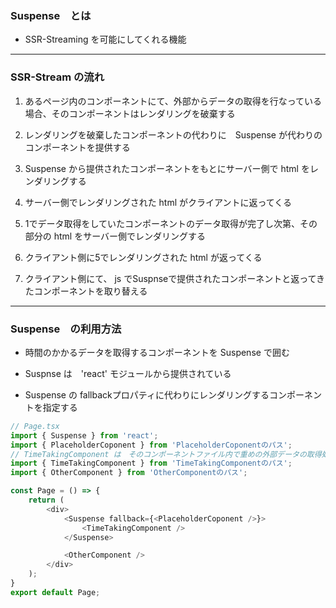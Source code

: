 ### Suspense　とは

- SSR-Streaming を可能にしてくれる機能

---

### SSR-Stream の流れ

1. あるページ内のコンポーネントにて、外部からデータの取得を行なっている場合、そのコンポーネントはレンダリングを破棄する

2. レンダリングを破棄したコンポーネントの代わりに　Suspense が代わりのコンポーネントを提供する

3. Suspense から提供されたコンポーネントをもとにサーバー側で html をレンダリングする

4. サーバー側でレンダリングされた html がクライアントに返ってくる

5. 1でデータ取得をしていたコンポーネントのデータ取得が完了し次第、その部分の html をサーバー側でレンダリングする

6. クライアント側に5でレンダリングされた html が返ってくる

7. クライアント側にて、 js でSuspnseで提供されたコンポーネントと返ってきたコンポーネントを取り替える

---

### Suspense　の利用方法

- 時間のかかるデータを取得するコンポーネントを Suspense で囲む

- Suspnse は　'react' モジュールから提供されている

- Suspense の fallbackプロパティに代わりにレンダリングするコンポーネントを指定する

```ts
// Page.tsx
import { Suspense } from 'react';
import { PlaceholderCoponent } from 'PlaceholderCoponentのパス';
// TimeTakingComponent は　そのコンポーネントファイル内で重めの外部データの取得処理を行なっている
import { TimeTakingComponent } from 'TimeTakingComponentのパス';
import { OtherComponent } from 'OtherComponentのパス';

const Page = () => {
    return (
        <div>
            <Suspense fallback={<PlaceholderCoponent />}>
                <TimeTakingComponent />
            </Suspense>

            <OtherComponent />
        </div>
    );
}
export default Page;
```

